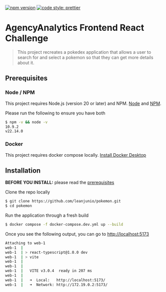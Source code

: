 [![npm version](https://badge.fury.io/js/angular2-expandable-list.svg)](https://badge.fury.io/js/angular2-expandable-list)
[![code style: prettier](https://img.shields.io/badge/code_style-prettier-ff69b4.svg?style=flat-square)](https://github.com/prettier/prettier)

# AgencyAnalytics Frontend React Challenge

> This project recreates a pokedex application that allows a user to search for and select a pokemon so that they can get more details about it.

## Prerequisites

### Node / NPM

This project requires Node.js (version 20 or later) and NPM.
[Node](http://nodejs.org/) and [NPM](https://npmjs.org/).

Please run the following to ensure you have both

```sh
$ npm -v && node -v
10.9.2
v22.14.0
```

### Docker

This project requires docker compose locally. [Install Docker Desktop](https://docs.docker.com/compose/install/)

## Installation

**BEFORE YOU INSTALL:** please read the [prerequisites](#prerequisites)

Clone the repo locally

```sh
$ git clone https://github.com/leanjunio/pokemon.git
$ cd pokemon
```

Run the application through a fresh build

```sh
$ docker compose -f docker-compose.dev.yml up --build
```

Once you see the following output, you can go to [http://localhost:5173](http://localhost:5173)

```sh
Attaching to web-1
web-1  |
web-1  | > react-typescript@1.0.0 dev
web-1  | > vite
web-1  |
web-1  |
web-1  |   VITE v3.0.4  ready in 207 ms
web-1  |
web-1  |   ➜  Local:   http://localhost:5173/
web-1  |   ➜  Network: http://172.19.0.2:5173/
```
